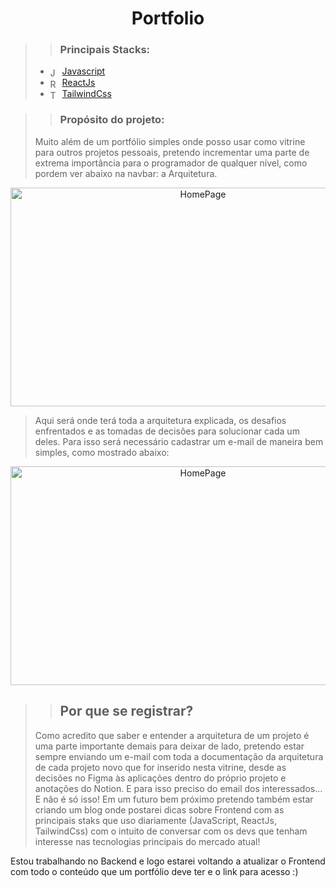 <h1 align="center"> Portfolio </h1>

>>### Principais Stacks:
> - <img align="center" alt="JavaScript" height="15" width="15" src="https://cdn.jsdelivr.net/gh/devicons/devicon/icons/javascript/javascript-original.svg"/> <a href="https://www.javascript.com/">Javascript</a>
> - <img align="center" alt="React" height="15" width="15" src="https://cdn.jsdelivr.net/gh/devicons/devicon/icons/react/react-original.svg"/> <a href="https://reactjs.org/">ReactJs</a>
> - <img align="center" alt="Tailwindcss" height="15" width="15" src="https://cdn.jsdelivr.net/gh/devicons/devicon/icons/tailwindcss/tailwindcss-plain.svg"/> <a href="https://tailwindcss.com/">TailwindCss</a>


>>### Propósito do projeto:
> Muito além de um portfólio simples onde posso usar como vitrine para outros projetos pessoais, pretendo incrementar uma parte de extrema importância para o programador de qualquer nível, como pordem ver abaixo na navbar: a Arquitetura.

<div align="center"> 
  <img align="center" alt="HomePage" height="350" width="600" src="https://user-images.githubusercontent.com/108142146/206310833-3214f4db-befa-4990-9f93-d335caf8fa75.gif" />
</div>

> Aqui será onde terá toda a arquitetura explicada, os desafios enfrentados e as tomadas de decisões para solucionar cada um deles. Para isso será necessário cadastrar um e-mail de maneira bem simples, como mostrado abaixo:

<div align="center"> 
  <img align="center" alt="HomePage" height="350" width="600" src="https://user-images.githubusercontent.com/108142146/206742108-6bfb7d77-6ccd-436c-a7f8-e39d1721d5f0.gif" />
</div>

>> ## Por que se registrar?
> Como acredito que saber e entender a arquitetura de um projeto é uma parte importante demais para deixar de lado, pretendo estar sempre enviando um e-mail com toda a documentação da arquitetura de cada projeto novo que for inserido nesta vitrine, desde as decisões no Figma às aplicações dentro do próprio projeto e anotações do Notion. E para isso preciso do email dos interessados... E não é só isso! Em um futuro bem próximo pretendo também estar criando um blog onde postarei dicas sobre Frontend com as principais staks que uso diariamente (JavaScript, ReactJs, TailwindCss) com o intuito de conversar com os devs que tenham interesse nas tecnologias principais do mercado atual!

Estou trabalhando no Backend e logo estarei voltando a atualizar o Frontend com todo o conteúdo que um portfólio deve ter e o link para acesso :)
